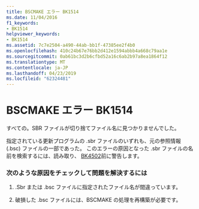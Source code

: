 ```yaml
---
title: BSCMAKE エラー BK1514
ms.date: 11/04/2016
f1_keywords:
- BK1514
helpviewer_keywords:
- BK1514
ms.assetid: 7c7e2504-a490-44ab-bb1f-47385ee2f4b0
ms.openlocfilehash: 410c24b67e76bb2d412e1594abbb4a668c79aa1e
ms.sourcegitcommit: 0ab61bc3d2b6cfbd52a16c6ab2b97a8ea1864f12
ms.translationtype: MT
ms.contentlocale: ja-JP
ms.lasthandoff: 04/23/2019
ms.locfileid: "62324481"
---
```

# <a name="bscmake-error-bk1514"></a>BSCMAKE エラー BK1514

すべての。SBR ファイルが切り捨てファイル名に見つかりませんでした。

指定されている更新プログラムの .sbr ファイルのいずれも、元の参照情報 (.bsc) ファイルの一部であった。 このエラーの原因となった .sbr ファイルの名前を検索するには、読み取り、 [BK4502](../../error-messages/tool-errors/bscmake-warning-bk4502.md)前に警告します。

### <a name="to-fix-by-checking-the-following-possible-causes"></a>次のような原因をチェックして問題を解決するには

1. .Sbr または .bsc ファイルに指定されたファイル名が間違っています。

1. 破損した .bsc ファイルには、BSCMAKE の処理を再構築が必要です。